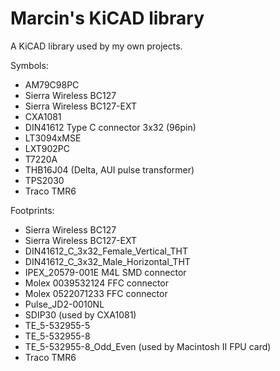 # Marcin's KiCAD library

A KiCAD library used by my own projects.

Symbols:
- AM79C98PC
- Sierra Wireless BC127
- Sierra Wireless BC127-EXT
- CXA1081
- DIN41612 Type C connector 3x32 (96pin)
- LT3094xMSE
- LXT902PC
- T7220A
- THB16J04 (Delta, AUI pulse transformer)
- TPS2030
- Traco TMR6

Footprints:
- Sierra Wireless BC127
- Sierra Wireless BC127-EXT
- DIN41612_C_3x32_Female_Vertical_THT
- DIN41612_C_3x32_Male_Horizontal_THT
- IPEX_20579-001E M4L SMD connector
- Molex 0039532124 FFC connector
- Molex 0522071233 FFC connector
- Pulse_JD2-0010NL
- SDIP30 (used by CXA1081)
- TE_5-532955-5
- TE_5-532955-8
- TE_5-532955-8_Odd_Even (used by Macintosh II FPU card)
- Traco TMR6
